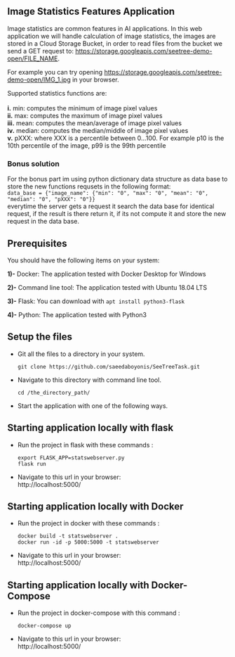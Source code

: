 ## Image Statistics Features Application 


Image statistics are common features in AI applications. In this web application we will handle calculation of image statistics, the images are stored in a Cloud Storage Bucket, in order to read files from the bucket we send a GET request to: https://storage.googleapis.com/seetree-demo-open/FILE_NAME.  

For example you can try opening https://storage.googleapis.com/seetree-demo-open/IMG_1.jpg in your browser.

Supported statistics functions are:
<br/><br/>
**i.** min: computes the minimum of image pixel values
<br/>
**ii.** max: computes the maximum of image pixel values
<br/>
**iii.** mean: computes the mean/average of image pixel values
<br/>
**iv.** median: computes the median/middle of image pixel values
<br/>
**v.** pXXX: where XXX is a percentile between 0...100. For example p10 is the 10th percentile of the image, p99 is the 99th percentile

### Bonus solution
For the bonus part im using python dictionary data structure as data base to store the new functions requsets in the following format:
<br/>
 `data_base = {"image_name": {"min": "0", "max": "0", "mean": "0", "median": "0", "pXXX": "0"}}`
 <br/>
everytime the server gets a request it search the data base for identical request, if the result is there return it, if its not compute it and store the new request in the data base.
 ## Prerequisites

You should have the following items on your system:


**1)-** Docker: The application tested with Docker Desktop for Windows 


**2)-** Command line tool: The application tested with Ubuntu 18.04 LTS


**3)-** Flask: You can download with `apt install python3-flask`


**4)-** Python: The application tested with Python3

## Setup the files 
*  Git all the files to a directory in your system.

   `git clone https://github.com/saeedaboyonis/SeeTreeTask.git`

* Navigate to this directory with command line tool.

    `cd /the_directory_path/`
* Start the application with one of the following ways.
## Starting application locally with flask

* Run the project in flask with these commands :


    `export FLASK_APP=statswebserver.py`
     </br>
     `flask run`
     
* Navigate to this url in your browser:
   </br>
http://localhost:5000/

 
## Starting application locally with Docker

* Run the project in docker with these commands :


    `docker build -t statswebserver .`
     </br>
     `docker run -id -p 5000:5000 -t statswebserver`
     
* Navigate to this url in your browser:
   </br>
http://localhost:5000/

## Starting application locally with Docker-Compose
* Run the project in docker-compose with this command :


    `docker-compose up`
     
* Navigate to this url in your browser:
   </br>
http://localhost:5000/
